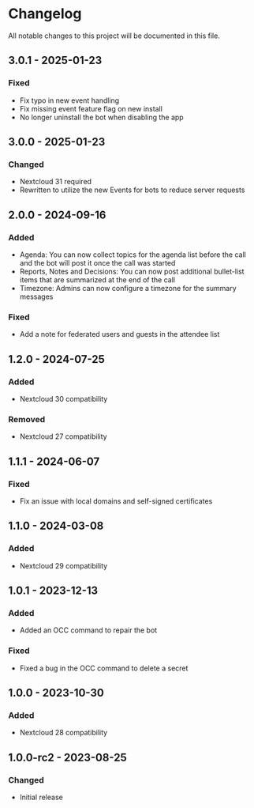 <!--
  - SPDX-FileCopyrightText: 2023 Nextcloud GmbH and Nextcloud contributors
  - SPDX-License-Identifier: CC0-1.0
-->
# Changelog
All notable changes to this project will be documented in this file.

## 3.0.1 - 2025-01-23
### Fixed
- Fix typo in new event handling
- Fix missing event feature flag on new install
- No longer uninstall the bot when disabling the app

## 3.0.0 - 2025-01-23
### Changed
- Nextcloud 31 required
- Rewritten to utilize the new Events for bots to reduce server requests

## 2.0.0 - 2024-09-16
### Added
- Agenda: You can now collect topics for the agenda list before the call and the bot will post it once the call was started
- Reports, Notes and Decisions: You can now post additional bullet-list items that are summarized at the end of the call
- Timezone: Admins can now configure a timezone for the summary messages

### Fixed
- Add a note for federated users and guests in the attendee list

## 1.2.0 - 2024-07-25
### Added
- Nextcloud 30 compatibility

### Removed
- Nextcloud 27 compatibility

## 1.1.1 - 2024-06-07
### Fixed
- Fix an issue with local domains and self-signed certificates

## 1.1.0 - 2024-03-08
### Added
- Nextcloud 29 compatibility

## 1.0.1 - 2023-12-13
### Added
- Added an OCC command to repair the bot

### Fixed
- Fixed a bug in the OCC command to delete a secret

## 1.0.0 - 2023-10-30
### Added
- Nextcloud 28 compatibility

## 1.0.0-rc2 - 2023-08-25
### Changed
- Initial release
